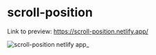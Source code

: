 # scroll-position
 
Link to preview: https://scroll-position.netlify.app/


![scroll-position netlify app_](https://user-images.githubusercontent.com/107828537/220565231-135b235b-6642-426c-b44b-f26a9cd6c25b.png)
